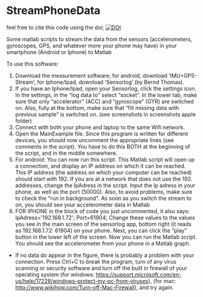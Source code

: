
# StreamPhoneData
feel free to cite this code using the doi; 
[![DOI](https://zenodo.org/badge/90114835.svg)](https://zenodo.org/badge/latestdoi/90114835)

Some matlab scripts to stream the data from the sensors (accelerometers, gyroscopes, GPS, and whatever more your phone may have) in your smartphone (Android or Iphone) to Matlab

To use this software: 
1.	Download the measurement software; for android, download ‘IMU+GPS-Stream’; for Iphone/Ipad, download ‘Sensorlog’ (by Bernd Thomas).
2.	If you have an Iphone/Ipad, open your Sensorlog, click the settings icon. In the settings, in the “log data to” select “socket”. In the lower tab, make sure that only “accelerator” (ACC) and “gyroscope” (GYR) are switched on. Also, fully at the bottom, make sure that “fill missing data with previous sample” is switched on. (see screenshots in screenshots apple folder)
3.	Connect with both your phone and laptop to the same Wifi network. 
4.	Open the MainExample file. Since this program is written for different devices, you should now uncomment the appropriate lines (see comments in the script). You have to do this BOTH at the beginning of the script, and in the middle somewhere. 
5.	For android: You can now run this script. This Matlab script will open up a connection, and display an IP address on which it can be reached. This IP address (the address on which your computer can be reached) should start with 192. If you are at a network that does not use the 192. addresses, change the IpAdress in the script. Input the Ip adress in your phone, as well as the port (50000). Also, to avoid problems, make sure to check the "run in background". As soon as you switch the stream to on, you should see your accelerometer data in Matlab
6.	 FOR IPHONE in the block of code you just uncommented, it also says: 
IpAdress='192.168.1.72';
Port=61904;
Change these values to the values you see in the main screen of the sensorlog app, bottom right (it reads as 192.168.1.72: 61904) on your phone. Next, you can click the “play” button in the lower left of the screen. Now you can run the Matlab script. You should see the accelerometer from your phone in a Matlab graph. 

* If no data do appear in the figure, there is probably a problem with your connection. Press Ctrl+C to break the program, turn of any virus scanning or security software and turn off the built in firewall of your operating system (for windows: https://support.microsoft.com/en-us/help/17228/windows-protect-my-pc-from-viruses), (for mac: http://www.wikihow.com/Turn-off-Mac-Firewall), and try again. 

